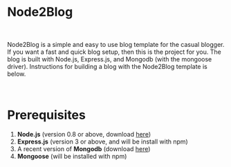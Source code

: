 <h1>Node2Blog</h1>
<br>
<p>Node2Blog is a simple and easy to use blog template for the casual blogger. If you want a fast and quick blog setup, then this is the project for you. The blog is built with Node.js, Express.js, and Mongodb (with the mongoose driver). Instructions for building a blog with the Node2Blog template is below.</p> 
<br>
<h1>Prerequisites</h1>
<ol>
	<li>
		<b>Node.js</b> (version 0.8 or above, download <a href='http://nodejs.org/'>here</a>)
	</li>
	<li>
		<b>Express.js</b> (version 3 or above, and will be install with npm)
	</li>
	<li>
		A recent version of <b>Mongodb</b> (download <a href='http://docs.mongodb.org/manual/installation/'>here</a>)
	<li>
		<b>Mongoose</b> (will be installed with npm)
	</li>
</ol>
